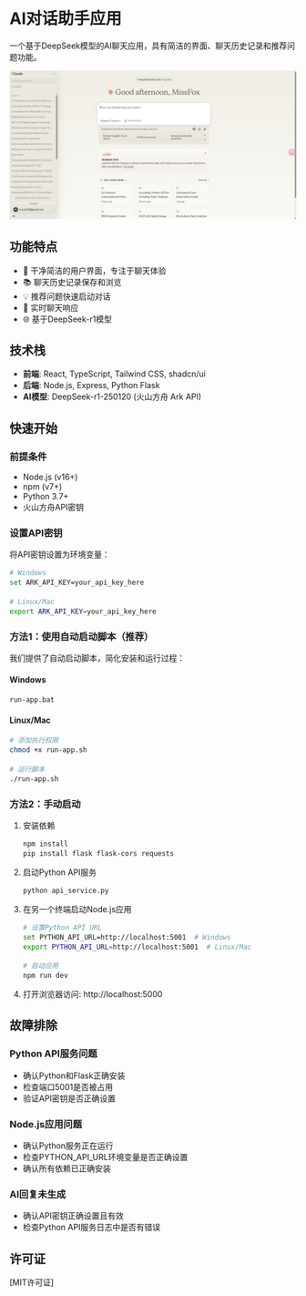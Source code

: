 # AI对话助手应用

一个基于DeepSeek模型的AI聊天应用，具有简洁的界面、聊天历史记录和推荐问题功能。

![应用截图](attached_assets/image_1741848389367.png)

## 功能特点

- 📝 干净简洁的用户界面，专注于聊天体验
- 📚 聊天历史记录保存和浏览
- 💡 推荐问题快速启动对话
- 🔄 实时聊天响应
- 🌐 基于DeepSeek-r1模型

## 技术栈

- **前端**: React, TypeScript, Tailwind CSS, shadcn/ui
- **后端**: Node.js, Express, Python Flask
- **AI模型**: DeepSeek-r1-250120 (火山方舟 Ark API)

## 快速开始

### 前提条件

- Node.js (v16+)
- npm (v7+)
- Python 3.7+
- 火山方舟API密钥

### 设置API密钥

将API密钥设置为环境变量：

```bash
# Windows
set ARK_API_KEY=your_api_key_here

# Linux/Mac
export ARK_API_KEY=your_api_key_here
```

### 方法1：使用自动启动脚本（推荐）

我们提供了自动启动脚本，简化安装和运行过程：

#### Windows
```
run-app.bat
```

#### Linux/Mac
```bash
# 添加执行权限
chmod +x run-app.sh

# 运行脚本
./run-app.sh
```

### 方法2：手动启动

1. 安装依赖
   ```bash
   npm install
   pip install flask flask-cors requests
   ```

2. 启动Python API服务
   ```bash
   python api_service.py
   ```

3. 在另一个终端启动Node.js应用
   ```bash
   # 设置Python API URL
   set PYTHON_API_URL=http://localhost:5001  # Windows
   export PYTHON_API_URL=http://localhost:5001  # Linux/Mac
   
   # 启动应用
   npm run dev
   ```

4. 打开浏览器访问: http://localhost:5000

## 故障排除

### Python API服务问题

- 确认Python和Flask正确安装
- 检查端口5001是否被占用
- 验证API密钥是否正确设置

### Node.js应用问题

- 确认Python服务正在运行
- 检查PYTHON_API_URL环境变量是否正确设置
- 确认所有依赖已正确安装

### AI回复未生成

- 确认API密钥正确设置且有效
- 检查Python API服务日志中是否有错误

## 许可证

[MIT许可证]